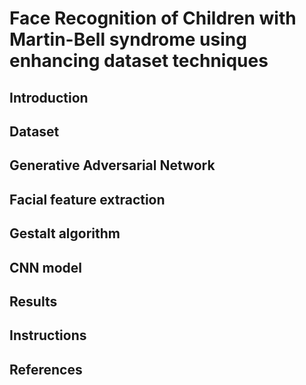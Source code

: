 # Face Recognition of Children with Martin-Bell syndrome using enhancing dataset techniques
## Introduction
## Dataset
## Generative Adversarial Network
## Facial feature extraction
## Gestalt algorithm
## CNN model
## Results
## Instructions
## References
